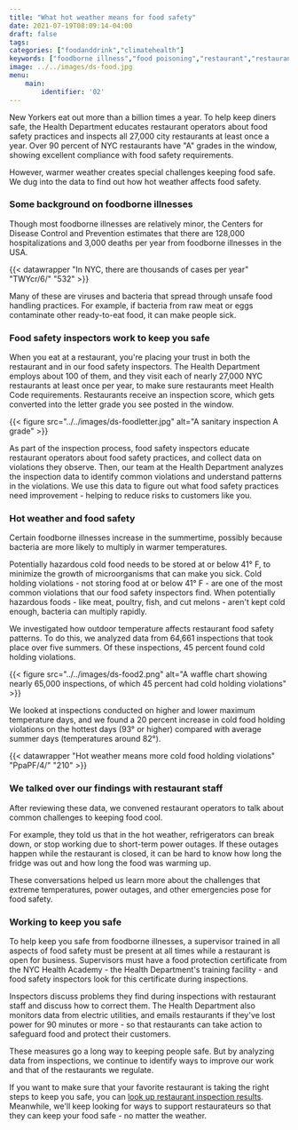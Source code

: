 ```yaml
---
title: "What hot weather means for food safety"
date: 2021-07-19T08:09:14-04:00
draft: false
tags:
categories: ["foodanddrink","climatehealth"]
keywords: ["foodborne illness","food poisoning","restaurant","restaurants","inspections","heat","hot weater","grades","eating"]
image: ../../images/ds-food.jpg
menu:
    main:
        identifier: '02'
---
```


New Yorkers eat out more than a billion times a year. To help keep diners safe, the Health Department educates restaurant operators about food safety practices and inspects all 27,000 city restaurants at least once a year. Over 90 percent of NYC restaurants have "A" grades in the window, showing excellent compliance with food safety requirements.

However, warmer weather creates special challenges keeping food safe. We dug into the data to find out how hot weather affects food safety.

### Some background on foodborne illnesses
Though most foodborne illnesses are relatively minor, the Centers for Disease Control and Prevention estimates that there are 128,000 hospitalizations and 3,000 deaths per year from foodborne illnesses in the USA.

{{< datawrapper "In NYC, there are thousands of cases per year" "TWYcr/6/" "532" >}}

Many of these are viruses and bacteria that spread through unsafe food handling practices. For example, if bacteria from raw meat or eggs contaminate other ready-to-eat food, it can make people sick.

### Food safety inspectors work to keep you safe
When you eat at a restaurant, you're placing your trust in both the restaurant and in our food safety inspectors. The Health Department employs about 100 of them, and they visit each of nearly 27,000 NYC restaurants at least once per year, to make sure restaurants meet Health Code requirements. Restaurants receive an inspection score, which gets converted into the letter grade you see posted in the window.

{{< figure src="../../images/ds-foodletter.jpg" alt="A sanitary inspection A grade" >}}

As part of the inspection process, food safety inspectors educate restaurant operators about food safety practices, and collect data on violations they observe. Then, our team at the Health Department analyzes the inspection data to identify common violations and understand patterns in the violations. We use this data to figure out what food safety practices need improvement - helping to reduce risks to customers like you.

### Hot weather and food safety
Certain foodborne illnesses increase in the summertime, possibly because bacteria are more likely to multiply in warmer temperatures.

Potentially hazardous cold food needs to be stored at or below 41° F, to minimize the growth of microorganisms that can make you sick. Cold holding violations - not storing food at or below 41° F - are one of the most common violations that our food safety inspectors find. When potentially hazardous foods - like meat, poultry, fish, and cut melons - aren't kept cold enough, bacteria can multiply rapidly.

We investigated how outdoor temperature affects restaurant food safety patterns. To do this, we analyzed data from 64,661 inspections that took place over five summers. Of these inspections, 45 percent found cold holding violations.

{{< figure src="../../images/ds-food2.png" alt="A waffle chart showing nearly 65,000 inspections, of which 45 percent had cold holding violations" >}}

We looked at inspections conducted on higher and lower maximum temperature days, and we found a 20 percent increase in cold food holding violations on the hottest days (93° or higher) compared with average summer days (temperatures around 82°).

{{< datawrapper "Hot weather means more cold food holding violations" "PpaPF/4/" "210" >}}

### We talked over our findings with restaurant staff
After reviewing these data, we convened restaurant operators to talk about common challenges to keeping food cool.

For example, they told us that in the hot weather, refrigerators can break down, or stop working due to short-term power outages. If these outages happen while the restaurant is closed, it can be hard to know how long the fridge was out and how long the food was warming up.

These conversations helped us learn more about the challenges that extreme temperatures, power outages, and other emergencies pose for food safety.

### Working to keep you safe
To help keep you safe from foodborne illnesses, a supervisor trained in all aspects of food safety must be present at all times while a restaurant is open for business. Supervisors must have a food protection certificate from the NYC Health Academy - the Health Department's training facility - and food safety inspectors look for this certificate during inspections.

Inspectors discuss problems they find during inspections with restaurant staff and discuss how to correct them. The Health Department also monitors data from electric utilities, and emails restaurants if they've lost power for 90 minutes or more - so that restaurants can take action to safeguard food and protect their customers.

These measures go a long way to keeping people safe. But by analyzing data from inspections, we continue to identify ways to improve our work and that of the restaurants we regulate.

If you want to make sure that your favorite restaurant is taking the right steps to keep you safe, you can [look up restaurant inspection results](http://a816-restaurantinspection.nyc.gov/RestaurantInspection/SearchBrowse.do). Meanwhile, we'll keep looking for ways to support restaurateurs so that they can keep your food safe - no matter the weather.